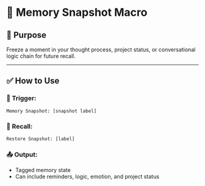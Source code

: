 # 🧠 Memory Snapshot Macro

## 🔹 Purpose
Freeze a moment in your thought process, project status, or conversational logic chain for future recall.

---

## ✅ How to Use

### 🔁 Trigger:
```
Memory Snapshot: [snapshot label]
```

### 🔁 Recall:
```
Restore Snapshot: [label]
```

### 📤 Output:
- Tagged memory state
- Can include reminders, logic, emotion, and project status

